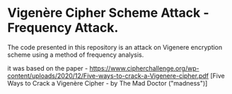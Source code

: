 
# Vigenère Cipher Scheme Attack - Frequency Attack.
The code presented in this repository is an attack on Vigenere encryption scheme using a method of frequency analysis.

it was based on the paper - https://www.cipherchallenge.org/wp-content/uploads/2020/12/Five-ways-to-crack-a-Vigenere-cipher.pdf [Five Ways to Crack a Vigenère Cipher -  by The Mad Doctor ("madness")]
